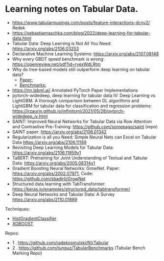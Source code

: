 # Learning notes on Tabular Data. 

* https://www.tabularmusings.com/posts/feature-interactions-dcnv2/   Redek
* https://sebastianraschka.com/blog/2022/deep-learning-for-tabular-data.html
* Tabular Data: Deep Learning is Not All You Need: https://arxiv.org/abs/2106.03253
* Declarative Machine Learning Systems: https://arxiv.org/abs/2107.08148
* Why every GBDT speed benchmark is wrong: https://openreview.net/pdf?id=ryexWdLRtm
* Why do tree-based models still outperform deep learning on tabular data? 
  * [Paper:](https://arxiv.org/abs/2207.08815) 
  * [Benchmarks:](https://github.com/LeoGrin/tabular-benchmark)
* https://nn.labml.ai/    Annotated PyTorch Paper Implementations
* pytorch-widedeep, deep learning for tabular data IV: Deep Learning vs LightGBM. A thorough comparison between DL algorithms and LightGBM for tabular data for classification and regression problems: https://jrzaurin.github.io/infinitoml/2021/05/28/pytorch-widedeep_iv.html
* SAINT: Improved Neural Networks for Tabular Data via Row Attention and Contrastive Pre-Training: https://github.com/somepago/saint (repo)
* SAINT paper: https://arxiv.org/abs/2106.01342
* Regularization is all you Need: Simple Neural Nets can Excel on Tabular Data https://arxiv.org/abs/2106.11189
* Revisiting Deep Learning Models for Tabular Data: https://arxiv.org/abs/2106.11959v1
* TaBERT: Pretraining for Joint Understanding of Textual and Tabular Data: https://arxiv.org/abs/2005.08314v1
* Gradient Boosting Neural Networks: GrowNet. Paper: https://arxiv.org/abs/2002.07971, Code: https://github.com/sbadirli/GrowNet
* Structured data learning with TabTransformer: https://keras.io/examples/structured_data/tabtransformer/
* Deep Neural Networks and Tabular Data: A Survey https://arxiv.org/abs/2110.01889

Techniques:
* [HistGradientClassifier](https://github.com/tunguz/TabularBenchmarks/blob/main/datasets/loan/scripts/HGBC.ipynb)
* [XGBOOST](https://github.com/tunguz/TabularBenchmarks/blob/main/datasets/loan/scripts/XGB_0.ipynb)

Repos:
* 1 . https://github.com/radekosmulski/NVTabular
* 2 . https://github.com/tunguz/TabularBenchmarks  (Tabular Bench Marking Repo)
